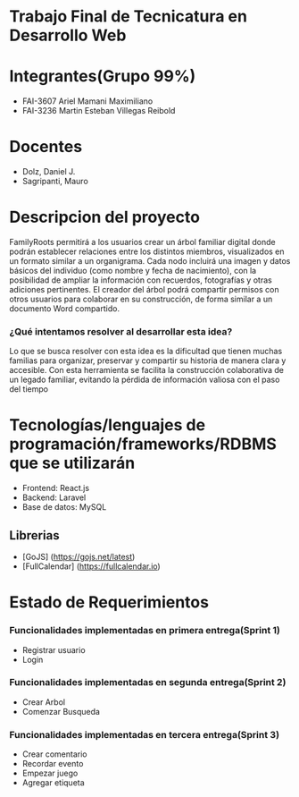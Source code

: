 # Trabajo Final de Tecnicatura en Desarrollo Web

# Integrantes(Grupo 99%)

- FAI-3607 Ariel Mamani Maximiliano
- FAI-3236 Martin Esteban Villegas Reibold

# Docentes
- Dolz, Daniel J.
- Sagripanti, Mauro

# Descripcion del proyecto

FamilyRoots permitirá a los usuarios crear un árbol familiar digital donde podrán establecer relaciones entre los distintos miembros, visualizados en un formato similar a un organigrama. 
Cada nodo incluirá una imagen y datos básicos del individuo (como nombre y fecha de nacimiento), con la posibilidad de ampliar la información con recuerdos, fotografías y otras adiciones pertinentes. 
El creador del árbol podrá compartir permisos con otros usuarios para colaborar en su construcción, de forma similar a un documento Word compartido.

### ¿Qué intentamos resolver al desarrollar esta idea?
Lo que se busca resolver con esta idea es la dificultad que tienen muchas familias para organizar, preservar y compartir su historia de manera clara y accesible. 
Con esta herramienta se facilita la construcción colaborativa de un legado familiar, evitando la pérdida de información valiosa con el paso del tiempo


# Tecnologías/lenguajes de programación/frameworks/RDBMS que se utilizarán 

- Frontend: React.js
- Backend: Laravel
- Base de datos: MySQL

## Librerias

- [GoJS] (https://gojs.net/latest)
- [FullCalendar] (https://fullcalendar.io)

# Estado de Requerimientos

### Funcionalidades implementadas en primera entrega(Sprint 1)
- Registrar usuario
- Login
### Funcionalidades implementadas en segunda entrega(Sprint 2)
- Crear Arbol
- Comenzar Busqueda
### Funcionalidades implementadas en tercera entrega(Sprint 3)
- Crear comentario
- Recordar evento
- Empezar juego
- Agregar etiqueta
